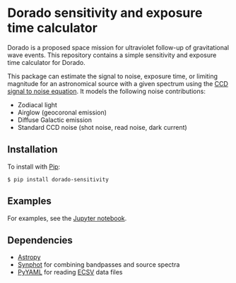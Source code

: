 # Dorado sensitivity and exposure time calculator

Dorado is a proposed space mission for ultraviolet follow-up of gravitational
wave events. This repository contains a simple sensitivity and exposure time
calculator for Dorado.

This package can estimate the signal to noise, exposure time, or limiting
magnitude for an astronomical source with a given spectrum using the [CCD
signal to noise equation]. It models the following noise contributions:

*   Zodiacal light
*   Airglow (geocoronal emission)
*   Diffuse Galactic emission
*   Standard CCD noise (shot noise, read noise, dark current)

## Installation

To install with [Pip]:

    $ pip install dorado-sensitivity

## Examples

For examples, see the [Jupyter notebook].

## Dependencies

*   [Astropy]
*   [Synphot] for combining bandpasses and source spectra
*   [PyYAML] for reading [ECSV] data files

[CCD signal to noise equation]: https://hst-docs.stsci.edu/stisihb/chapter-6-exposure-time-calculations/6-4-computing-exposure-times
[Pip]: https://pip.pypa.io
[Astropy]: https://www.astropy.org
[Synphot]: https://synphot.readthedocs.io/
[PyYAML]: https://pyyaml.org/
[ECSV]: https://github.com/astropy/astropy-APEs/blob/master/APE6.rst
[Jupyter notebook]: https://github.com/nasa/dorado-sensitivity/blob/master/example.ipynb
